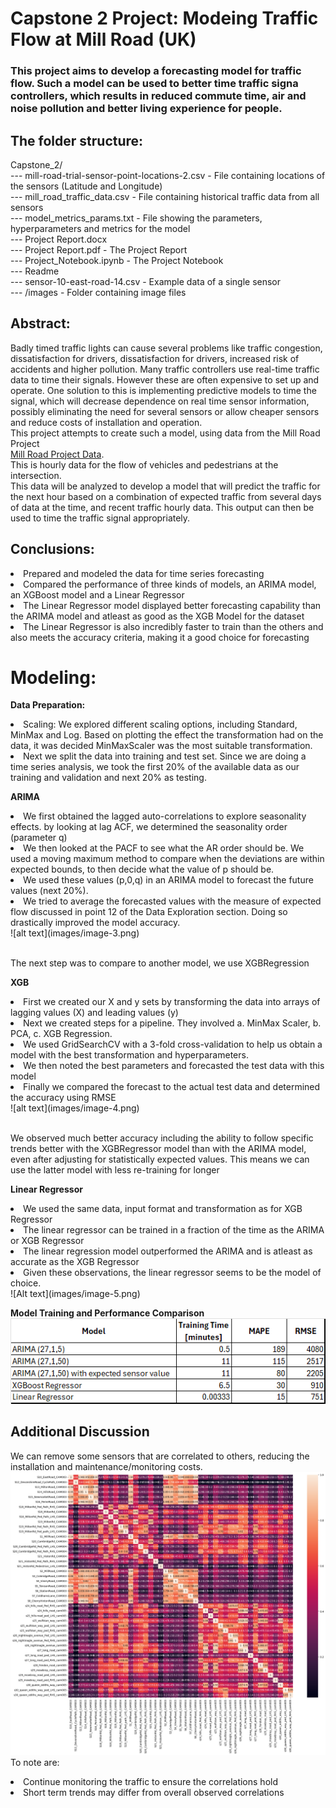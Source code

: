 # Capstone 2 Project: Modeing Traffic Flow at Mill Road (UK)

### This project aims to develop a forecasting model for traffic flow. Such a model can be used to better time traffic signa controllers, which results in reduced commute time, air and noise pollution and better living experience for people. 

## The folder structure:
Capstone_2/
    <br> --- mill-road-trial-sensor-point-locations-2.csv - File containing locations of the sensors (Latitude and Longitude)
    <br> --- mill_road_traffic_data.csv - File containing historical traffic data from all sensors
    <br> --- model_metrics_params.txt - File showing the parameters, hyperparameters and metrics for the model
    <br> --- Project Report.docx
    <br> --- Project Report.pdf - The Project Report
    <br> --- Project_Notebook.ipynb - The Project Notebook
    <br> --- Readme
    <br> --- sensor-10-east-road-14.csv - Example data of a single sensor
    <br> --- /images - Folder containing image files

## Abstract:
Badly timed traffic lights can cause several problems like traffic congestion, dissatisfaction for drivers, dissatisfaction for drivers, increased risk of accidents and higher pollution. Many traffic controllers use real-time traffic data to time their signals. However these are often expensive to set up and operate.
One solution to this is implementing predictive models to time the signal, which will decrease dependence on real time sensor information, possibly eliminating the need for several sensors or allow cheaper sensors and reduce costs of installation and operation. 
<br>This project attempts to create such a model, using data from the Mill Road Project <br><a href="[destination_url](https://data.world/datagov-uk/d3a76dbd-9936-4375-9ba6-e2974fafc943/workspace/project-summary?agentid=datagov-uk&datasetid=d3a76dbd-9936-4375-9ba6-e2974fafc943)">Mill Road Project Data</a>. <br>This is hourly data for the flow of vehicles and pedestrians at the intersection.
<br>This data will be analyzed to develop a model that will predict the traffic for the next hour based on a combination of expected traffic from several days of data at the time, and recent traffic hourly data. This output can then be used to time the traffic signal appropriately.

## Conclusions:
<li> Prepared and modeled the data for time series forecasting
<li> Compared the performance of three kinds of models, an ARIMA model, an XGBoost model and a Linear Regressor
<li> The Linear Regressor model displayed better forecasting capability than the ARIMA model and atleast as good as the XGB Model for the dataset
<li> The Linear Regressor is also incredibly faster to train than the others and also meets the accuracy criteria, making it a good choice for forecasting

# Modeling:
<b> Data Preparation: </b>
<li> Scaling: We explored different scaling options, including Standard, MinMax and Log. Based on plotting the effect the transformation had on the data, it was decided MinMaxScaler was the most suitable transformation.
<li> Next we split the data into training and test set. Since we are doing a time series analysis, we took the first 20% of the available data as our training and validation and next 20% as testing.

<b>ARIMA</b>
<li> We first obtained the lagged auto-correlations to explore seasonality effects. by looking at lag ACF, we determined the seasonality order (parameter q)
<li> We then looked at the PACF to see what the AR order should be. We used a moving maximum method to compare when the deviations are within expected bounds, to then decide what the value of p should be.
<li> We used these values (p,0,q) in an ARIMA model to forecast the future values (next 20%).
<li> We tried to average the forecasted values with the measure of expected flow discussed in point 12 of the Data Exploration section. Doing so drastically improved the model accuracy.
<br>![alt text](images/image-3.png)
<p><br> The next step was to compare to another model, we use XGBRegression </br></p>

<b>XGB</b>
<li> First we created our X and y sets by transforming the data into arrays of lagging values (X) and leading values (y)
<li> Next we created steps for a pipeline. They involved a. MinMax Scaler, b. PCA, c. XGB Regression.
<li> We used GridSearchCV with a 3-fold cross-validation to help us obtain a model with the best transformation and hyperparameters.
<li> We then noted the best parameters and forecasted the test data with this model
<li> Finally we compared the forecast to the actual test data and determined the accuracy using RMSE 
<br>![alt text](images/image-4.png)
<p><br> We observed much better accuracy including the ability to follow specific trends better with the XGBRegressor model than with the ARIMA model, even after adjusting for statistically expected values. This means we can use the latter model with less re-training for longer</br></p>

<b>Linear Regressor</b>
<li> We used the same data, input format and transformation as for XGB Regressor
<li> The linear regressor can be trained in a fraction of the time as the ARIMA or XGB Regressor
<li> The linear regression model outperformed the ARIMA and is atleast as accurate as the XGB Regressor
<li> Given these observations, the linear regressor seems to be the model of choice. 
<br>![Alt text](images/image-5.png)

<b> Model Training and Performance Comparison</b>
<br>![alt text](images/image-6.png)

## Additional Discussion
We can remove some sensors that are correlated to others, reducing the installation and maintenance/monitoring costs. 
<br>![alt text](images/image-7.png)
<br> To note are:
<li> Continue monitoring the traffic to ensure the correlations hold
<li> Short term trends may differ from overall observed correlations


